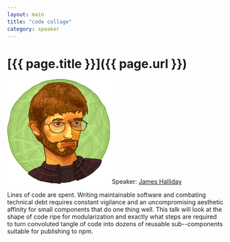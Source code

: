 ```yaml
---
layout: main
title: "code collage"
category: speaker
---
```


# [{{ page.title }}]({{ page.url }})

<a href="http://substack.net"><img src="/images/james-halliday.png" class="speaker" alt="James Halliday"></a>
Speaker: <a href="http://substack.net">James Halliday</a>

Lines of code are spent. Writing maintainable software and combating technical debt requires constant vigilance and an uncompromising aesthetic affinity for small components that do one thing well. This talk will look at the shape of code ripe for modularization and exactly what steps are required to turn convoluted tangle of code into dozens of reusable sub--components suitable for publishing to npm.
